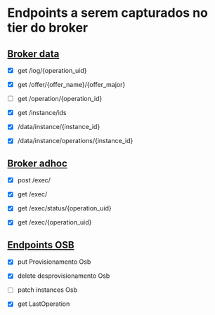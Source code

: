 # Endpoints a serem capturados no tier do broker


## [Broker data](https://oaas-broker.nuvem.bb.com.br/data/doc/)

- [X] get /log/{operation_uid}

- [X] get /offer/{offer_name}/{offer_major}

- [ ] get /operation/{operation_id}

- [X] get /instance/ids
      
- [X] /data/instance/{instance_id}

- [X] /data/instance/operations/{instance_id}
 
 
## [Broker adhoc](https://oaas-broker.nuvem.bb.com.br/adhoc/doc/)

- [X] post /exec/

- [X] get /exec/

- [X] get /exec/status/{operation_uid}

- [X] get /exec/{operation_uid}

## [Endpoints OSB](https://fontes.intranet.bb.com.br/sgh/publico/atendimento/-/wikis/construcao-ofertas/recursos/integracao/integracao-de-plataformas-externas-e-endpoints#open-service-broker-osb)

- [X] put Provisionamento Osb
      
- [X] delete desprovisionamento Osb
      
- [ ] patch instances Osb
  
- [X] get LastOperation
      
      
 

  
